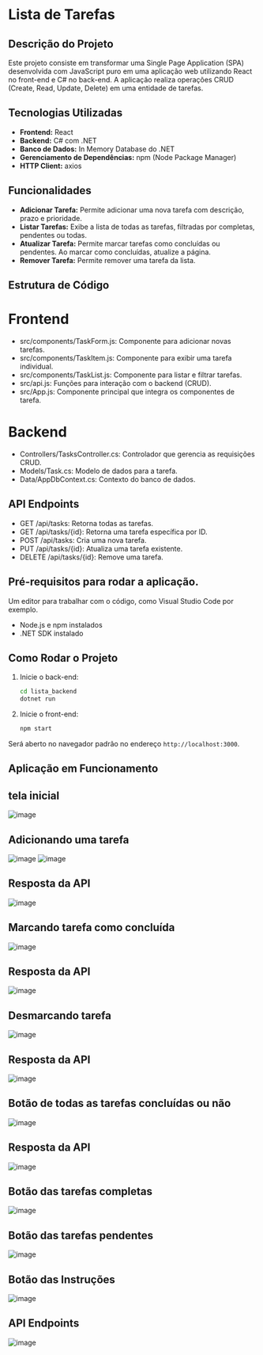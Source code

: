 # Lista de Tarefas

## Descrição do Projeto

Este projeto consiste em transformar uma Single Page Application (SPA) desenvolvida com JavaScript puro em uma aplicação web utilizando React no front-end e C# no back-end. A aplicação realiza operações CRUD (Create, Read, Update, Delete) em uma entidade de tarefas.

## Tecnologias Utilizadas

- **Frontend:** React
- **Backend:** C# com .NET
- **Banco de Dados:** In Memory Database do .NET
- **Gerenciamento de Dependências:** npm (Node Package Manager)
- **HTTP Client:** axios

## Funcionalidades

- **Adicionar Tarefa:** Permite adicionar uma nova tarefa com descrição, prazo e prioridade.
- **Listar Tarefas:** Exibe a lista de todas as tarefas, filtradas por completas, pendentes ou todas.
- **Atualizar Tarefa:** Permite marcar tarefas como concluídas ou pendentes. Ao marcar como concluídas, atualize a página.
- **Remover Tarefa:** Permite remover uma tarefa da lista.


## Estrutura de Código
# Frontend
- src/components/TaskForm.js: Componente para adicionar novas tarefas.
- src/components/TaskItem.js: Componente para exibir uma tarefa individual.
- src/components/TaskList.js: Componente para listar e filtrar tarefas.
- src/api.js: Funções para interação com o backend (CRUD).
- src/App.js: Componente principal que integra os componentes de tarefa.
# Backend
- Controllers/TasksController.cs: Controlador que gerencia as requisições CRUD.
- Models/Task.cs: Modelo de dados para a tarefa.
- Data/AppDbContext.cs: Contexto do banco de dados.

## API Endpoints
- GET /api/tasks: Retorna todas as tarefas.
- GET /api/tasks/{id}: Retorna uma tarefa específica por ID.
- POST /api/tasks: Cria uma nova tarefa.
- PUT /api/tasks/{id}: Atualiza uma tarefa existente.
- DELETE /api/tasks/{id}: Remove uma tarefa.

## Pré-requisitos para rodar a aplicação.

Um editor para trabalhar com o código, como Visual Studio Code por exemplo.

- Node.js e npm instalados
- .NET SDK instalado
  
## Como Rodar o Projeto

1. Inicie o back-end:

    ```sh
    cd lista_backend
    dotnet run
    ```

2. Inicie o front-end:

    ```sh
    npm start
    ```
Será aberto no navegador padrão no endereço `http://localhost:3000`.


## Aplicação em Funcionamento

## tela inicial
![image](https://github.com/camila-cavalcante23/Web4_Lista_Final/assets/142603637/3665bdf7-4e83-4682-b926-8325997b3708)
## Adicionando uma tarefa 
![image](https://github.com/camila-cavalcante23/Web4_Lista_Final/assets/142603637/2bc92f43-db33-45bd-ac3c-75c490924e99)
![image](https://github.com/camila-cavalcante23/Web4_Lista_Final/assets/142603637/28ea8850-6c83-4b36-a641-cd99a1a5dbc6)

## Resposta da API
![image](https://github.com/camila-cavalcante23/Web4_Lista_Final/assets/142603637/c5eca22d-03fa-417e-aa56-f262b7d0ebdb)

## Marcando tarefa como concluída 
![image](https://github.com/camila-cavalcante23/Web4_Lista_Final/assets/142603637/3522c138-151f-4604-9d4a-f815e905df0b)

## Resposta da API
![image](https://github.com/camila-cavalcante23/Web4_Lista_Final/assets/142603637/f7bf9f5f-f893-4300-9489-269c8912b12d)

## Desmarcando tarefa 
![image](https://github.com/camila-cavalcante23/Web4_Lista_Final/assets/142603637/9a674fcb-fed3-4265-a255-003f790265c0)

## Resposta da API
![image](https://github.com/camila-cavalcante23/Web4_Lista_Final/assets/142603637/a958a003-dc07-4451-aea2-06d40c720acb)

## Botão de todas as tarefas concluídas ou não 
![image](https://github.com/camila-cavalcante23/Web4_Lista_Final/assets/142603637/dce03c5e-9f02-4558-8f81-9c7416b20a46)

## Resposta da API
![image](https://github.com/camila-cavalcante23/Web4_Lista_Final/assets/142603637/52c63fe4-b04e-4ad8-b71f-19b9e0e4e208)

## Botão das tarefas completas
![image](https://github.com/camila-cavalcante23/Web4_Lista_Final/assets/142603637/00907209-34ea-4c65-9796-b7b5b5d74fcf)

## Botão das tarefas pendentes 
![image](https://github.com/camila-cavalcante23/Web4_Lista_Final/assets/142603637/961ea84f-a998-48a4-84d3-daa951ca7d2e)

## Botão das Instruções 
![image](https://github.com/camila-cavalcante23/Web4_Lista_Final/assets/142603637/d4ce4d71-ef60-4960-8909-965d3feed0b8)

## API Endpoints
![image](https://github.com/camila-cavalcante23/Web4_Lista_Final/assets/142603637/79506d31-58c0-4969-9cce-4913d5131d5f)




